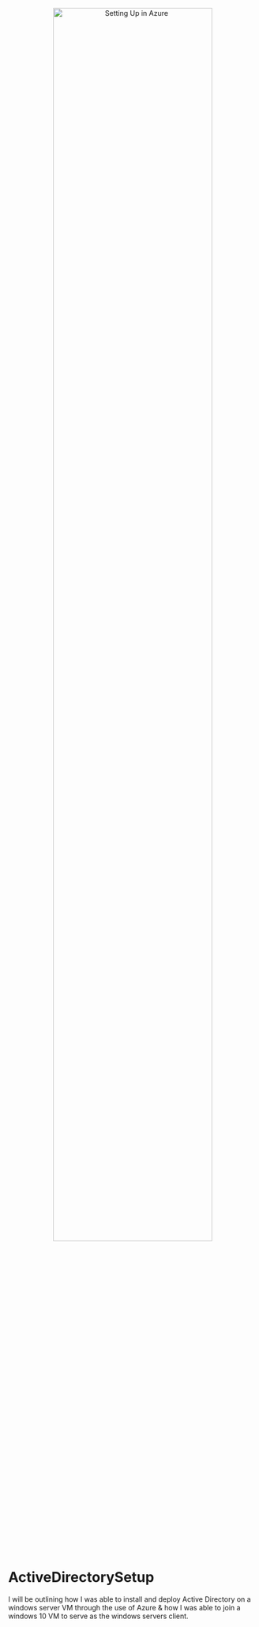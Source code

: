 <p align="center">
<img src="https://i.imgur.com/aMMGyHQ.jpeg" height="80%" width="80%" alt="Setting Up in Azure"/>
<br />

# ActiveDirectorySetup
I will be outlining how I was able to install and deploy Active Directory on a windows server VM through the use of Azure & how I was able to join a windows 10 VM to serve as the windows servers client.
